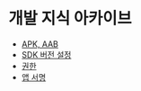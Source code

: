 # 개발 지식 아카이브

- [APK, AAB](https://apple-sushi-c42.notion.site/APK-AAB-155cef5d64dd805e9460db474050a64b)
- [SDK 버전 설정](https://apple-sushi-c42.notion.site/SDK-152cef5d64dd8043bca4ce7b290d1142?pvs=74)
- [권한](https://apple-sushi-c42.notion.site/14fcef5d64dd80c1b7f0cde886835dcf?pvs=74)
- [앱 서명](https://apple-sushi-c42.notion.site/150cef5d64dd80959065cd377b37c97e?pvs=74)



